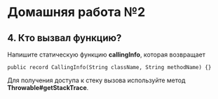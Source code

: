 # Домашняя работа №2
## 4. **Кто вызвал функцию?**
Напишите статическую функцию **callingInfo**, которая возвращает
```
public record CallingInfo(String className, String methodName) {}
```
Для получения доступа к стеку вызова используйте метод **Throwable#getStackTrace**.
